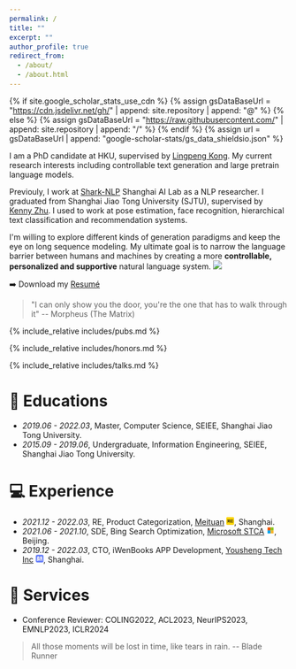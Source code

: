 ```yaml
---
permalink: /
title: ""
excerpt: ""
author_profile: true
redirect_from: 
  - /about/
  - /about.html
---
```


{% if site.google_scholar_stats_use_cdn %}
{% assign gsDataBaseUrl = "https://cdn.jsdelivr.net/gh/" | append: site.repository | append: "@" %}
{% else %}
{% assign gsDataBaseUrl = "https://raw.githubusercontent.com/" | append: site.repository | append: "/" %}
{% endif %}
{% assign url = gsDataBaseUrl | append: "google-scholar-stats/gs_data_shieldsio.json" %}

<span class='anchor' id='about-me'></span>


I am a PhD candidate at HKU, supervised by [Lingpeng Kong](https://ikekonglp.github.io/).
My current research interests including controllable text generation and large pretrain language models. 

Previouly, I work at [Shark-NLP](https://github.com/Shark-NLP) Shanghai AI Lab as a NLP researcher. I graduated from Shanghai Jiao Tong University (SJTU), supervised by [Kenny Zhu](https://www.cs.sjtu.edu.cn/~kzhu/). I used to work at pose estimation, face recognition, hierarchical text classification and recommendation systems.

I'm willing to explore different kinds of generation paradigms and keep the eye on long sequence modeling. My ultimate goal is to narrow the language barrier between humans and machines by creating a more **controllable, personalized and supportive** natural language system. <a href='https://scholar.google.com/citations?user=F86VNoMAAAAJ&hl=en'><img src="https://img.shields.io/endpoint?url={{ url | url_encode }}&logo=Google%20Scholar&labelColor=f6f6f6&color=9cf&style=flat&label=citations"></a>

➡️ Download my [Resumé](./uploads/resume.pdf)


> "I can only show you the door, you're the one that has to walk through it" -- Morpheus (The Matrix)


{% include_relative includes/pubs.md %}

{% include_relative includes/honors.md %}

{% include_relative includes/talks.md %}


# 📖 Educations
- *2019.06 - 2022.03*, Master, Computer Science, SEIEE, Shanghai Jiao Tong University. 
- *2015.09 - 2019.06*, Undergraduate, Information Engineering, SEIEE, Shanghai Jiao Tong University. 

# 💻 Experience
- *2021.12 - 2022.03*, RE, Product Categorization, [Meituan]() <img src='./images/meituan.svg' style='width: 1em;'>, Shanghai.
- *2021.06 - 2021.10*, SDE, Bing Search Optimization, [Microsoft STCA]() <img src='./images/Microsoft.svg' style='width: 1em;'>, Beijing.
- *2019.12 - 2022.03*, CTO, iWenBooks APP Development, [Yousheng Tech Inc]() <img src='./images/iwen.svg' style='width: 1em;'>, Shanghai.

# 📌 Services
- Conference Reviewer: COLING2022, ACL2023, NeurIPS2023, EMNLP2023, ICLR2024

> All those moments will be lost in time, like tears in rain. -- Blade Runner

<!-- <table style="width:20%;border:0px;border-spacing:0px;border-collapse:separate;margin-right:auto;margin-left:auto;"><tbody>
  <tr>
    <script type='text/javascript' id='clustrmaps' src='//cdn.clustrmaps.com/map_v2.js?cl=0071ad&w=300&t=m&d=9m0ZS4AxwFSdh8NyeNwF9tYWp7ej9AlJ2-V9PRqw5XA&co=ffffff&cmo=3fef2d&cmn=f77a24&ct=989898'></script>
</tr>
</tbody></table> -->
